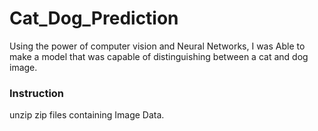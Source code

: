 # Cat_Dog_Prediction

Using the power of computer vision and Neural Networks, I was
Able to make a model that was capable of distinguishing between 
a cat and dog image.
### Instruction
unzip zip files containing Image Data.
